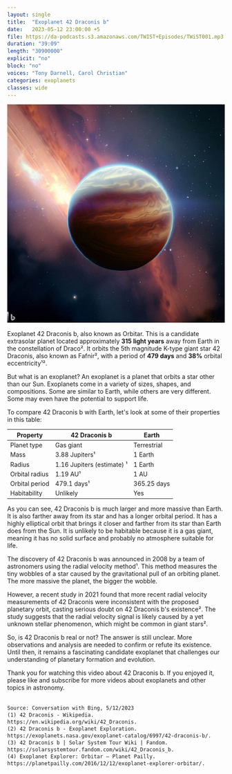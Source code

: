 ```yaml
---
layout: single
title:  "Exoplanet 42 Draconis b"
date:   2023-05-12 23:00:00 +5
file: https://da-podcasts.s3.amazonaws.com/TWIST+Episodes/TWiST001.mp3
duration: "39:09"
length: "30900000"
explicit: "no"
block: "no"
voices: "Tony Darnell, Carol Christian"
categories: exoplanets 
classes: wide
---
```

![Exoplanet 42 Draconis b](/assets/images/42_Draconis_b.jpeg)

Exoplanet 42 Draconis b, also known as Orbitar. This is a candidate extrasolar planet located approximately **315 light years** away from Earth in the constellation of Draco². It orbits the 5th magnitude K-type giant star 42 Draconis, also known as Fafnir², with a period of **479 days** and **38%** orbital eccentricity¹².

But what is an exoplanet? An exoplanet is a planet that orbits a star other than our Sun. Exoplanets come in a variety of sizes, shapes, and compositions. Some are similar to Earth, while others are very different. Some may even have the potential to support life.

To compare 42 Draconis b with Earth, let's look at some of their properties in this table:

| Property | 42 Draconis b | Earth |
| --- | --- | --- |
| Planet type | Gas giant | Terrestrial |
| Mass | 3.88 Jupiters¹ | 1 Earth |
| Radius | 1.16 Jupiters (estimate) ¹ | 1 Earth |
| Orbital radius | 1.19 AU¹ | 1 AU |
| Orbital period | 479.1 days¹ | 365.25 days |
| Habitability | Unlikely | Yes |

As you can see, 42 Draconis b is much larger and more massive than Earth. It is also farther away from its star and has a longer orbital period. It has a highly elliptical orbit that brings it closer and farther from its star than Earth does from the Sun. It is unlikely to be habitable because it is a gas giant, meaning it has no solid surface and probably no atmosphere suitable for life.

The discovery of 42 Draconis b was announced in 2008 by a team of astronomers using the radial velocity method¹. This method measures the tiny wobbles of a star caused by the gravitational pull of an orbiting planet. The more massive the planet, the bigger the wobble.

However, a recent study in 2021 found that more recent radial velocity measurements of 42 Draconis were inconsistent with the proposed planetary orbit, casting serious doubt on 42 Draconis b's existence². The study suggests that the radial velocity signal is likely caused by a yet unknown stellar phenomenon, which might be common in giant stars².

So, is 42 Draconis b real or not? The answer is still unclear. More observations and analysis are needed to confirm or refute its existence. Until then, it remains a fascinating candidate exoplanet that challenges our understanding of planetary formation and evolution.

Thank you for watching this video about 42 Draconis b. If you enjoyed it, please like and subscribe for more videos about exoplanets and other topics in astronomy.
```

Source: Conversation with Bing, 5/12/2023
(1) 42 Draconis - Wikipedia. https://en.wikipedia.org/wiki/42_Draconis.
(2) 42 Draconis b - Exoplanet Exploration. https://exoplanets.nasa.gov/exoplanet-catalog/6997/42-draconis-b/.
(3) 42 Draconis b | Solar System Tour Wiki | Fandom. https://solarsystemtour.fandom.com/wiki/42_Draconis_b.
(4) Exoplanet Explorer: Orbitar – Planet Pailly. https://planetpailly.com/2016/12/12/exoplanet-explorer-orbitar/.
